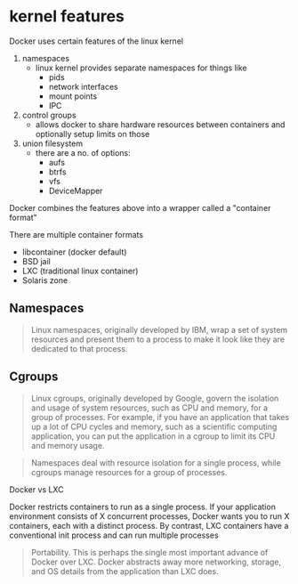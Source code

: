 # kernel features

Docker uses certain features of the linux kernel

1. namespaces
    * linux kernel provides separate namespaces for things like
        * pids
        * network interfaces
        * mount points
        * IPC
2. control groups
    * allows docker to share hardware resources between containers and
      optionally setup limits on those
3. union filesystem
    * there are a no. of options:
        * aufs
        * btrfs
        * vfs
        * DeviceMapper

Docker combines the features above into a wrapper called a "container format"

There are multiple container formats

* libcontainer (docker default)
* BSD jail
* LXC (traditional linux container)
* Solaris zone

## Namespaces

> Linux namespaces, originally developed by IBM, wrap a set of system resources and present them to a process to make it look like they are dedicated to that process.

## Cgroups

> Linux cgroups, originally developed by Google, govern the isolation and usage of system resources, such as CPU and memory, for a group of processes. For example, if you have an application that takes up a lot of CPU cycles and memory, such as a scientific computing application, you can put the application in a cgroup to limit its CPU and memory usage.

> Namespaces deal with resource isolation for a single process, while cgroups manage resources for a group of processes.

Docker vs LXC

Docker restricts containers to run as a single process. If your application environment consists of X concurrent processes, Docker wants you to run X containers, each with a distinct process. By contrast, LXC containers have a conventional init process and can run multiple processes

> Portability. This is perhaps the single most important advance of Docker over LXC. Docker abstracts away more networking, storage, and OS details from the application than LXC does.


